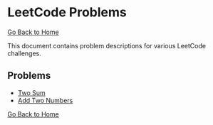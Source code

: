 # LeetCode Problems

[Go Back to Home](../README.md)

This document contains problem descriptions for various LeetCode challenges.

## Problems

- [Two Sum](../Problems/two-sum.md)
- [Add Two Numbers](../Problems/Add-Two-Numbers.md)


[Go Back to Home](../README.md)